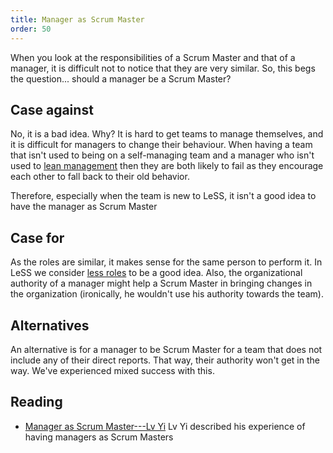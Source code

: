 ```yaml
---
title: Manager as Scrum Master
order: 50
---
```


When you look at the responsibilities of a Scrum Master and that of a manager, it is difficult not to notice that they are very similar. So, this begs the question... should a manager be a Scrum Master?

## Case against

No, it is a bad idea. Why? It is hard to get teams to manage themselves, and it is difficult for managers to change their behaviour. When having a team that isn't used to being on a self-managing team and a manager who isn't used to [lean management](role_of_manager.html) then they are both likely to fail as they encourage each other to fall back to their old behavior.

Therefore, especially when the team is new to LeSS, it isn't a good idea to have the manager as Scrum Master

## Case for

As the roles are similar, it makes sense for the same person to perform it. In LeSS we consider [less roles](../principles/more-with-less.html) to be a good idea. Also, the organizational authority of a manager might help a Scrum Master in bringing changes in the organization (ironically, he wouldn't use his authority towards the team).

## Alternatives

An alternative is for a manager to be Scrum Master for a team that does not include any of their direct reports. That way, their authority won't get in the way. We've experienced mixed success with this.

## Reading

* [Manager as Scrum Master---Lv Yi](http://www.odd-e.com/material/2011/agile2011/Manager%20as%20SM%20in%20Agile%202011.pdf)
  Lv Yi described his experience of having managers as Scrum Masters
  